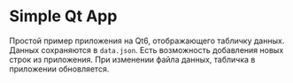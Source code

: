 # Simple Qt App
Простой пример приложения на Qt6, отображающего табличку данных. Данных сохраняются в `data.json`. Есть возможность добавления новых строк из приложения. При изменении файла данных, табличка в приложении обновляется.